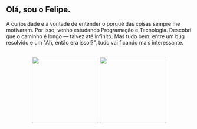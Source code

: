 ## Olá, sou o Felipe.

A curiosidade e a vontade de entender o porquê das coisas sempre me motivaram. Por isso, venho estudando Programação e Tecnologia. Descobri que o caminho é longo — talvez até infinito. Mas tudo bem: entre um bug resolvido e um "Ah, então era isso!?", tudo vai ficando mais interessante.

<br>

<div align=center>
    <img height="180cm" src="https://github-readme-stats.vercel.app/api?username=feBornal&show_icons=true&theme=dark&include_all_commits=true&count_private=true">
    <img height="180cm" src="https://github-readme-stats.vercel.app/api/top-langs/?username=feBornal&layout=compact&langs_count=7&theme=dark">
</div>

